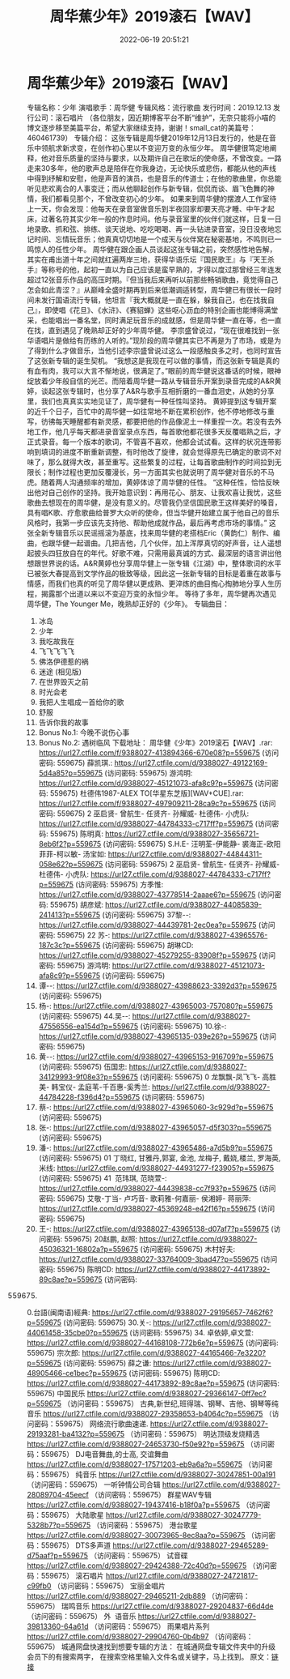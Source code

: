 ﻿---
title: 周华蕉少年》2019滚石【WAV】
date: 2022-06-19 20:51:21
categories: WAV车载音乐、镜像
tags: 华语中文
---
# 周华蕉少年》2019滚石【WAV】

专辑名称：少年
演唱歌手：周华健
专辑风格：流行歌曲
发行时间：2019.12.13
发行公司：滚石唱片
（各位朋友，因近期博客平台不断“维护”，无奈只能将小喵的博文逐步移至美篇平台，希望大家继续支持，谢谢！small_cat的美篇号：460461739）
专辑介绍：
这张专辑是周华健2019年12月13日发行的，他是在音乐中领航求新求变，在创作初心里以不变迎万变的永恒少年。
周华健很笃定地阐释，他对音乐质量的坚持与要求，以及期许自己在歌坛的使命感，不曾改变。一路走来30多年，他的歌声总是陪伴在你我身边，无论快乐或悲伤，都能从他的声线中得到纾解和安慰，他是声音的演员，也是音乐的传道士；在他的歌曲里，你总能听见悲欢离合的人事变迁；而从他聊起创作与新专辑，侃侃而谈、眉飞色舞的神情，我们都看见那个，不曾改变初心的少年。
如果来到周华健的摆渡人工作室待上一天，你会发现：他每天在录音室做音乐到半夜回家却要天亮才睡、中午才起床，过著名符其实少年一般的作息时间。他与录音室里的伙伴们就这样，日复一日地录歌、抓和弦、排练、谈天说地、吃吃喝喝、再一头钻进录音室，没日没夜地忘记时间、忘情玩音乐；他真真切切地是一个成天与伙伴窝在秘密基地，不鸣则已一鸣惊人的任性少年。
周华健在跟企画人员谈起这张专辑之前，突然感性地告解，其实在甫出道十年之间就红遍两岸三地，获得华语乐坛『国民歌王』与『天王杀手』等称号的他，起初一直以为自己应该是蛮早熟的，才得以度过那曾经三年连发超过12张音乐作品的高压时期。『但当我后来再听以前那些畅销歌曲，竟觉得自己怎会如此青涩？』从巅峰全盛时期再到后来低潮调适转型，周华健已有很长一段时间未发行国语流行专辑，他坦言『我大概就是一直在躲，躲我自己，也在找我自己』，即使唱《花旦》、《水浒》、《赛貂蝉》这些呕心沥血的特别企画也能博得满堂采，也能唱出一番名堂，同时满足玩音乐的成就感，但是周华健一直在等，也一直在找，直到遇见了晚熟却正好的少年周华健。
李宗盛曾说过，“现在很难找到一张华语唱片是做给有历练的人听的。”现阶段的周华健其实已不再是为了市场，或是为了得到什么才做音乐，当他引述李宗盛曾说过这么一段感触良多之时，也同时宣告了这张新专辑的诞生契机。
“我想这是我现在可以做的事情，而这张新专辑是真的有血有肉，我可以大言不惭地说，很满足了。”眼前的周华健说这番话的时候，眼神绽放着少年般自信的光芒。而陪着周华健一路从专辑音乐开案到录音完成的A&R黄婷，谈起这张专辑时，也分享了A&R与歌手互相折磨的一番血泪史，从她的分享里，我们也真真实实地见证了，周华健有一种任性叫坚持。
黄婷提到这专辑开案的近千个日子，百忙中的周华健一如往常地不断在累积创作，他不停地修改与重写，彷彿每天睡醒都有新灵感，都要把他的作品像泥土一样重捏一次。若没有去外地工作，他几乎每天都进录音室录点东西，每首歌他都花很多天反覆唱熟之后，才正式录音。每一个版本的歌词，不管喜不喜欢，他都会试试看。这样的状况连带影响到填词的进度不断重新调整，有时他改了旋律，就会觉得原先已确定的歌词不对味了，那么就得大改，甚至重写。这些繁复的过程，让每首歌曲制作的时间拉到无限长；制作过程也更加反覆漫长，另一方面其实也就说明了周华健对音乐的不马虎。随着两人沟通频率的增加，黄婷体谅了周华健的任性。
“这种任性，恰恰反映出他对自己创作的坚持。我开始意识到：再用花心、朋友、让我欢喜让我忧，这些歌曲去想现在的周华健，是没有意义的。尽管我仍坚信国民歌王这样美好的嗓音，具有唱K歌、疗愈歌曲给普罗大众听的使命，但当华健开始建立属于他自己的音乐风格时，我第一步应该先支持他、帮助他成就作品，最后再考虑市场的事情。”
这张全新专辑音乐以民谣摇滚为基底，找来周华健的老搭档Eric（黄韵仁）制作、编曲，也跟华健一起谱曲。几把吉他，几个伙伴，加上浑厚真切的好声音，让人遥想起披头四狂放自在的年代。好歌不难，只需用最真诚的方式、最深层的语言讲出他想跟世界说的话。A&R黄婷也分享周华健上一张专辑《江湖》中，整体歌词的水平已被张大春提高到文学作品的极致等级，因此这一张新专辑的目标是着重在故事与情感，而我们也真的听见了周华健以更成熟、更淬炼的曲目掏心掏肺地分享人生历程，揭露那个出道以来以不变迎万变的永恒少年。
等待了多年，周华健再次遇见周华健，The Younger
Me，晚熟却正好的《少年》。
专辑曲目：
01. 冰岛
02. 少年
03. 我吃故我在
04. 飞飞飞飞飞
05. 佛洛伊德惹的祸
06. 迷途 (相见版)
07. 在世界毁灭之前
08. 时光会老
09. 我把人生唱成一首给你的歌
10. 舒服
11. 告诉你我的故事
12. Bonus No.1:
今晚不说伤心事
13. Bonus No.2:
遇树临风
下载地址：
周华健《少年》2019滚石【WAV】.rar: https://url27.ctfile.com/f/9388027-413894366-670e08?p=559675
(访问密码: 559675)
薛凯琪.: https://url27.ctfile.com/d/9388027-49122169-5d4a85?p=559675
(访问密码: 559675)
游鸿明: https://url27.ctfile.com/d/9388027-45121073-afa8c9?p=559675
(访问密码: 559675)
杜德伟1987-ALEX TO[华星东芝版][WAV+CUE].rar: https://url27.ctfile.com/f/9388027-497909211-28ca9c?p=559675
(访问密码: 559675)
2 巫启贤- 曾航生- 任贤齐- 孙耀威- 杜德伟- 小虎队: https://url27.ctfile.com/d/9388027-44784333-c717ff?p=559675
(访问密码: 559675)
陈明真: https://url27.ctfile.com/d/9388027-35656721-8eb6f2?p=559675
(访问密码: 559675)
S.H.E- 汪明荃-伊能静- 裘海正-欧阳菲菲-柯以敏- 汤宝如: https://url27.ctfile.com/d/9388027-44844311-058e62?p=559675
(访问密码: 559675)
2 巫启贤- 曾航生- 任贤齐- 孙耀威- 杜德伟- 小虎队: https://url27.ctfile.com/d/9388027-44784333-c717ff?p=559675
(访问密码: 559675)
方季惟: https://url27.ctfile.com/d/9388027-43778514-2aaae6?p=559675
(访问密码: 559675)
胡彦斌: https://url27.ctfile.com/d/9388027-44085839-241413?p=559675
(访问密码: 559675)
37黎--: https://url27.ctfile.com/d/9388027-44439781-2ec0ea?p=559675
(访问密码: 559675)
22 苏-: https://url27.ctfile.com/d/9388027-43965576-187c3c?p=559675
(访问密码: 559675)
胡琳CD: https://url27.ctfile.com/d/9388027-45279255-83908f?p=559675
(访问密码: 559675)
游鸿明: https://url27.ctfile.com/d/9388027-45121073-afa8c9?p=559675
(访问密码: 559675)
24. 谭--: https://url27.ctfile.com/d/9388027-43988623-3392d3?p=559675
(访问密码: 559675)
06. 杨-: https://url27.ctfile.com/d/9388027-43965003-757080?p=559675
(访问密码: 559675)
44.吴--: https://url27.ctfile.com/d/9388027-47556556-ea154d?p=559675
(访问密码: 559675)
10.徐-: https://url27.ctfile.com/d/9388027-43965135-039e26?p=559675
(访问密码: 559675)
15. 黄--: https://url27.ctfile.com/d/9388027-43965153-916709?p=559675
(访问密码: 559675)
伍国忠: https://url27.ctfile.com/d/9388027-34129993-9f08e3?p=559675
(访问密码: 559675)
0 龙飘飘-凤飞飞- 高胜美- 韩宝仪- 孟庭苇-千百惠-奚秀兰: https://url27.ctfile.com/d/9388027-44784228-f396d4?p=559675
(访问密码: 559675)
07. 蔡-: https://url27.ctfile.com/d/9388027-43965060-3c929d?p=559675
(访问密码: 559675)
03. 张-: https://url27.ctfile.com/d/9388027-43965057-d5f303?p=559675
(访问密码: 559675)
20. 潘-: https://url27.ctfile.com/d/9388027-43965486-a7d5b9?p=559675
(访问密码: 559675)
01 丁晓红, 甘雅丹,郭宴, 金池, 龙梅子, 戴娆,楼兰, 罗海英,米线: https://url27.ctfile.com/d/9388027-44931277-f23905?p=559675
(访问密码: 559675)
41  范玮琪, 范晓萱-: https://url27.ctfile.com/d/9388027-44439838-cc7f93?p=559675
(访问密码: 559675)
艾敬-丁当- 卢巧音- 歌莉雅-何嘉丽- 侯湘婷- 蒋丽萍: https://url27.ctfile.com/d/9388027-45369248-e42f16?p=559675
(访问密码: 559675)
11. 王-: https://url27.ctfile.com/d/9388027-43965138-d07af7?p=559675
(访问密码: 559675)
20赵鹏, 赵照: https://url27.ctfile.com/d/9388027-45036321-16802a?p=559675
(访问密码: 559675)
木村好夫: https://url27.ctfile.com/d/9388027-33764009-3bad47?p=559675
(访问密码: 559675)
陈明CD:
https://url27.ctfile.com/d/9388027-44173892-89c8ae?p=559675
(访问密码:
559675)
0.台語(闽南语)經典: https://url27.ctfile.com/d/9388027-29195657-7462f6?p=559675
(访问密码: 559675)
30.关-: https://url27.ctfile.com/d/9388027-44061458-35cbe0?p=559675
(访问密码: 559675)
34. 卓依婷,卓文萱: https://url27.ctfile.com/d/9388027-44168108-772b6e?p=559675
(访问密码: 559675)
宗次郎: https://url27.ctfile.com/d/9388027-44165466-7e3220?p=559675
(访问密码: 559675)
薛之谦: https://url27.ctfile.com/d/9388027-48905466-ce1bec?p=559675
(访问密码: 559675)
陈明CD: https://url27.ctfile.com/d/9388027-44173892-89c8ae?p=559675
(访问密码: 559675)
中国民乐
https://url27.ctfile.com/d/9388027-29366147-0ff7ec?p=559675
（访问密码：559675）
古典,新世纪,班得瑞、钢琴、吉他、钢琴等纯音乐
https://url27.ctfile.com/d/9388027-29358653-b4064c?p=559675
（访问密码：559675）
网络流行歌曲速递.
https://url27.ctfile.com/d/9388027-29193281-ba4132?p=559675
（访问密码：559675）
明达顶级发烧精选
https://url27.ctfile.com/d/9388027-24653730-f50e92?p=559675
（访问密码：559675）
DJ电音舞曲,的士高, 交谊舞曲
https://url27.ctfile.com/d/9388027-17571203-eb9a6a?p=559675
（访问密码：559675）
纯音乐
https://url27.ctfile.com/d/9388027-30247851-00a191
（访问密码：559675）
一听钟情公司合辑
https://url27.ctfile.com/d/9388027-28089704-45eecf
（访问密码：559675）
群星WAV专辑
https://url27.ctfile.com/d/9388027-19437416-b18f0a?p=559675
（访问密码：559675）
大陆歌星
https://url27.ctfile.com/d/9388027-30247779-5328b7?p=559675
（访问密码：559675）
港台歌星
https://url27.ctfile.com/d/9388027-30073965-8ec8aa?p=559675
（访问密码：559675）
DTS多声道
https://url27.ctfile.com/d/9388027-29465289-d75aaf?p=559675
（访问密码：559675）
试音碟
https://url27.ctfile.com/d/9388027-29424388-72c40d?p=559675
（访问密码：559675）
滚石唱片
https://url27.ctfile.com/d/9388027-24721817-c99fb0
（访问密码：559675）
宝丽金唱片
https://url27.ctfile.com/d/9388027-29465211-2db889
（访问密码：559675）
瑞鸣音乐
https://url27.ctfile.com/d/9388027-29204837-66d4de
（访问密码：559675）
外  语音乐
https://url27.ctfile.com/d/9388027-39813360-64a61d
（访问密码：559675）
雨果唱片系列
https://url27.ctfile.com/d/9388027-29904760-0b4b97
（访问密码：559675）
城通网盘快速找到想要专辑的方法：
在城通网盘专辑文件夹中的升级会员下的有搜索两字，
在搜索空格里输入文件名或关键字，马上找到。
原文：[链接](https://blog.sina.com.cn/s/blog_1647c7e7601030xw4.html)